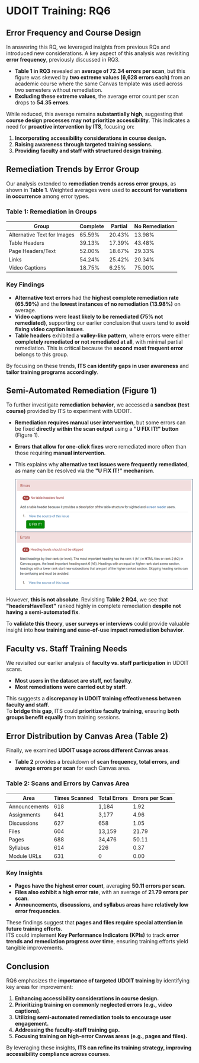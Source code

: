 # UDOIT Training: RQ6

## Error Frequency and Course Design

In answering this RQ, we leveraged insights from previous RQs and introduced new considerations. A key aspect of this analysis was revisiting **error frequency**, previously discussed in RQ3.  

- **Table 1 in RQ3** revealed an **average of 72.34 errors per scan**, but this figure was skewed by **two extreme values (6,628 errors each)** from an academic course where the same Canvas template was used across two semesters without remediation.
- **Excluding these extreme values**, the average error count per scan drops to **54.35 errors**.

While reduced, this average remains **substantially high**, suggesting that **course design processes may not prioritize accessibility**. This indicates a need for **proactive intervention by ITS**, focusing on:

1. **Incorporating accessibility considerations in course design.**
2. **Raising awareness through targeted training sessions.**
3. **Providing faculty and staff with structured design training.**

## Remediation Trends by Error Group 

Our analysis extended to **remediation trends across error groups**, as shown in **Table 1**. Weighted averages were used to **account for variations in occurrence** among error types.

### **Table 1: Remediation in Groups**
| Group                          | Complete | Partial | No Remediation |
|--------------------------------|----------|---------|---------------|
| Alternative Text for Images    | 65.59%   | 20.43%  | 13.98%        |
| Table Headers                  | 39.13%   | 17.39%  | 43.48%        |
| Page Headers/Text              | 52.00%   | 18.67%  | 29.33%        |
| Links                          | 54.24%   | 25.42%  | 20.34%        |
| Video Captions                 | 18.75%   | 6.25%   | 75.00%        |

### **Key Findings**
- **Alternative text errors** had the **highest complete remediation rate (65.59%)** and the **lowest instances of no remediation (13.98%)** on average.
- **Video captions** were **least likely to be remediated (75% not remediated)**, supporting our earlier conclusion that users tend to **avoid fixing video caption issues**.
- **Table headers** exhibited a **valley-like pattern**, where errors were either **completely remediated or not remediated at all**, with minimal partial remediation. This is critical because the **second most frequent error** belongs to this group.

By focusing on these trends, **ITS can identify gaps in user awareness** and **tailor training programs accordingly**.

## Semi-Automated Remediation (Figure 1)

To further investigate **remediation behavior**, we accessed a **sandbox (test course)** provided by ITS to experiment with UDOIT.

- **Remediation requires manual user intervention**, but some errors can be fixed **directly within the scan output** using a **"U FIX IT!" button** (Figure 1).
- **Errors that allow for one-click fixes** were remediated more often than those requiring **manual intervention**.
- This explains why **alternative text issues were frequently remediated**, as many can be resolved via the **"U FIX IT!" mechanism**.

  <img src="https://github.com/HassanBerro05/Accessibility-Tool-Analysis/blob/main/Viz/Figure%2032.png" alt="Excel Painter" width="600" height="300">

However, **this is not absolute**. Revisiting **Table 2 RQ4**, we see that **"headersHaveText"** ranked highly in complete remediation **despite not having a semi-automated fix**.  

To **validate this theory**, **user surveys or interviews** could provide valuable insight into **how training and ease-of-use impact remediation behavior**.

## Faculty vs. Staff Training Needs

We revisited our earlier analysis of **faculty vs. staff participation** in UDOIT scans.  
- **Most users in the dataset are staff, not faculty**.
- **Most remediations were carried out by staff**.

This suggests a **discrepancy in UDOIT training effectiveness between faculty and staff**.  
To **bridge this gap**, ITS could **prioritize faculty training**, ensuring **both groups benefit equally** from training sessions.

## Error Distribution by Canvas Area (Table 2)

Finally, we examined **UDOIT usage across different Canvas areas**.  
- **Table 2** provides a breakdown of **scan frequency, total errors, and average errors per scan** for each Canvas area.

### **Table 2: Scans and Errors by Canvas Area**
| Area           | Times Scanned | Total Errors | Errors per Scan |
|---------------|--------------|-------------|----------------|
| Announcements | 618          | 1,184       | 1.92          |
| Assignments   | 641          | 3,177       | 4.96          |
| Discussions   | 627          | 658         | 1.05          |
| Files         | 604          | 13,159      | 21.79         |
| Pages         | 688          | 34,476      | 50.11         |
| Syllabus      | 614          | 226         | 0.37          |
| Module URLs   | 631          | 0           | 0.00          |

### **Key Insights**
- **Pages have the highest error count**, averaging **50.11 errors per scan**.
- **Files also exhibit a high error rate**, with an average of **21.79 errors per scan**.
- **Announcements, discussions, and syllabus areas** have **relatively low error frequencies**.

These findings suggest that **pages and files require special attention in future training efforts**.  
ITS could implement **Key Performance Indicators (KPIs)** to track **error trends and remediation progress over time**, ensuring training efforts yield tangible improvements.

## Conclusion

RQ6 emphasizes the **importance of targeted UDOIT training** by identifying key areas for improvement:
1. **Enhancing accessibility considerations in course design.**
2. **Prioritizing training on commonly neglected errors (e.g., video captions).**
3. **Utilizing semi-automated remediation tools to encourage user engagement.**
4. **Addressing the faculty-staff training gap.**
5. **Focusing training on high-error Canvas areas (e.g., pages and files).**

By leveraging these insights, **ITS can refine its training strategy, improving accessibility compliance across courses**.
